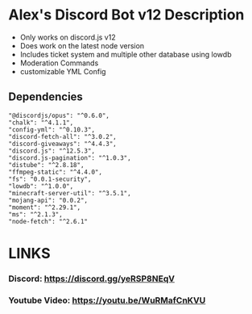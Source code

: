 # **Alex's Discord Bot v12 Description**

- Only works on discord.js v12
- Does work on the latest node version
- Includes ticket system and multiple other database using lowdb
- Moderation Commands
- customizable YML Config


## Dependencies

    "@discordjs/opus": "^0.6.0",
    "chalk": "^4.1.1",
    "config-yml": "^0.10.3",
    "discord-fetch-all": "^3.0.2",
    "discord-giveaways": "^4.4.3",
    "discord.js": "^12.5.3",
    "discord.js-pagination": "^1.0.3",
    "distube": "^2.8.18",
    "ffmpeg-static": "^4.4.0",
    "fs": "0.0.1-security",
    "lowdb": "^1.0.0",
    "minecraft-server-util": "^3.5.1",
    "mojang-api": "0.0.2",
    "moment": "^2.29.1",
    "ms": "^2.1.3",
    "node-fetch": "^2.6.1"

# LINKS
### Discord: https://discord.gg/yeRSP8NEqV
### Youtube Video: https://youtu.be/WuRMafCnKVU


